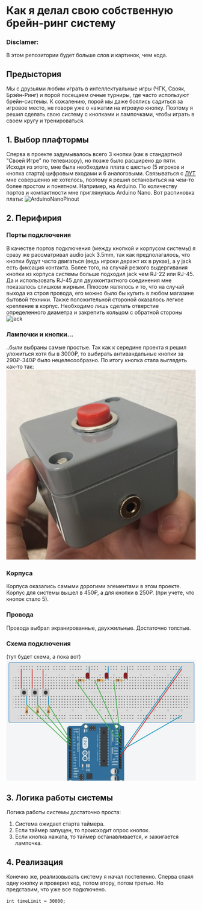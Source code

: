 # Как я делал свою собственную брейн-ринг систему

### Disclamer:
В этом репозитории будет больше слов и картинок, чем кода.

## Предыстория
Мы с друзьями любим играть в интеллектуальные игры (ЧГК, Свояк, Брэйн-Ринг) и порой посещаем очные турниры, где часто используют брейн-системы. К сожалению, порой мы даже боялись садиться за игровое место, не говоря уже о нажатии на игровую кнопку. Поэтому я решил сделать свою систему с кнопками и лампочками, чтобы играть в своем кругу и тренироваться.

## 1. Выбор плафтормы
Сперва в проекте задумывалось всего 3 кнопки (как в стандартной "Своей Игре" по телевизору), но позже было расширено до пяти. Исходя из этого, мне была необходима плата с шестью (5 игроков и кнопка старта) цифровым входами и 6 аналоговыми. Связываться с [ЛУТ](https://cxem.net/master/45.php) мне совершенно не хотелось, поэтому я решил остановиться на чем-то более простом и понятном. Например, на Arduino. По количеству портов и компактности мне приглянулась Arduino Nano. Вот распиновка платы: ![ArduinoNanoPinout](https://i.pinimg.com/originals/80/71/27/807127e3a4d875efdea4f912cd67b1b7.jpg)

## 2. Перифирия
### Порты подключения
В качестве портов подключения (между кнопкой и корпусом системы) я сразу же рассматривал audio jack 3.5mm, так как предполагалось, что кнопки будут часто двигаться (ведь игроки деражт их в руках), а у jack есть фиксация контакта. Более того, на случай резкого выдергивания кнопки из корпуса системы больше подходил jack чем RJ-22 или RJ-45. Да и использовать RJ-45 для двухконтактного соединения мне показалось слишком жирным. Плюсом являлось и то, что на случай выхода из строя провода, его можно было бы купить в любом магазине бытовой техники. Также положительной стороной оказалось легкое крепление в корпус. Необходимо лишь сделать отверстие определенного диаметра и закрепить кольцом с обратной стороны![jack](https://olvit.by/image/cache/catalog/Razjemy/4ead83a14905c-500x500.jpg)
### Лампочки и кнопки...
..были выбраны самые простые. Так как к середине проекта я решил уложиться хотя бы в 3000₽, то выбирать антивандальные кнопки за 290₽-340₽ было нецелесообразно. По итогу кнопка стала выглядеть как-то так: ![Кнопка](images/button.jpg)
### Корпуса
Корпуса оказались самыми дорогими элементами в этом проекте. Корпус для системы вышел в 450₽, а для кнопки в 250₽. (при учете, что кнопок стало 5).
### Провода
Провода выбрал экранированные, двухжильные. Достаточно толстые.
### Схема подключения
(тут будет схема, а пока вот)![схема](images/scheme1.0.jpg)

## 3. Логика работы системы
Логика работы системы достаточно проста:
1. Система ожидает старта таймера.
2. Если таймер запущен, то происходит опрос кнопок.
3. Если кнопка нажата, то таймер останавливается, и зажигается лампочка.

## 4. Реализация
Конечно же, реализовывать систему я начал постепенно. Сперва спаял одну кнопку и проверил код, потом втору, потом третью. Но представим, что уже все подключено.    

~~~~
int timeLimit = 30000;
~~~~